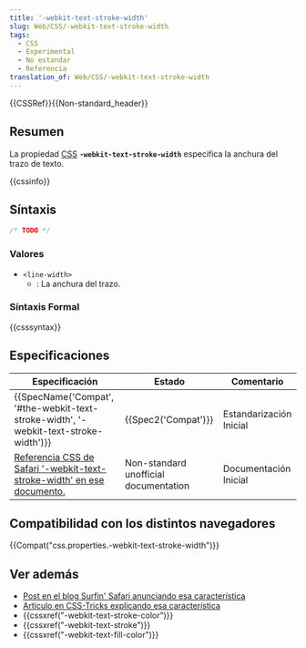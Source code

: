 ```yaml
---
title: '-webkit-text-stroke-width'
slug: Web/CSS/-webkit-text-stroke-width
tags:
  - CSS
  - Experimental
  - No estandar
  - Referencia
translation_of: Web/CSS/-webkit-text-stroke-width
---
```

{{CSSRef}}{{Non-standard_header}}

## Resumen

La propiedad [CSS](/es/docs/Web/CSS) **`-webkit-text-stroke-width`** especifica la anchura del trazo de texto.

{{cssinfo}}

## Síntaxis

```css
/* TODO */
```

### Valores

- `<line-width>`
  - : La anchura del trazo.

### Síntaxis Formal

{{csssyntax}}

## Especificaciones

| Especificación                                                                                                                                                                                                                                                           | Estado                                | Comentario              |
| ------------------------------------------------------------------------------------------------------------------------------------------------------------------------------------------------------------------------------------------------------------------------ | ------------------------------------- | ----------------------- |
| {{SpecName('Compat', '#the-webkit-text-stroke-width', '-webkit-text-stroke-width')}}                                                                                                                                                         | {{Spec2('Compat')}}              | Estandarización Inicial |
| [Referencia CSS de Safari '-webkit-text-stroke-width' en ese documento.](https://developer.apple.com/library/safari/documentation/AppleApplications/Reference/SafariCSSRef/Articles/StandardCSSProperties.html#//apple_ref/doc/uid/TP30001266--webkit-text-stroke-width) | Non-standard unofficial documentation | Documentación Inicial   |

## Compatibilidad con los distintos navegadores

{{Compat("css.properties.-webkit-text-stroke-width")}}

## Ver además

- [Post en el blog Surfin' Safari anunciando esa característica](https://www.webkit.org/blog/85/introducing-text-stroke/)
- [Artículo en CSS-Tricks explicando esa característica](https://css-tricks.com/adding-stroke-to-web-text/)
- {{cssxref("-webkit-text-stroke-color")}}
- {{cssxref("-webkit-text-stroke")}}
- {{cssxref("-webkit-text-fill-color")}}
